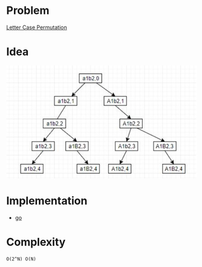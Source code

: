 # Problem

[Letter Case Permutation](https://leetcode.com/problems/letter-case-permutation/)

# Idea

![](recursiontree.png)

# Implementation

* [go](a.go)

# Complexity

```
O(2^N) O(N)
```
